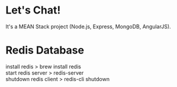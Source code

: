 # Let's Chat!
It's a MEAN Stack project (Node.js, Express, MongoDB, AngularJS).


# Redis Database
install redis > brew install redis
<br/>
start redis server > redis-server
<br/>
shutdown redis client > redis-cli shutdown


